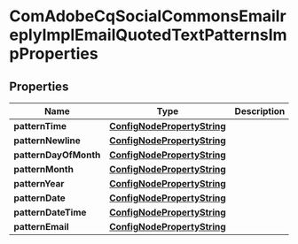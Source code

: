 

# ComAdobeCqSocialCommonsEmailreplyImplEmailQuotedTextPatternsImpProperties

## Properties

Name | Type | Description | Notes
------------ | ------------- | ------------- | -------------
**patternTime** | [**ConfigNodePropertyString**](ConfigNodePropertyString.md) |  |  [optional]
**patternNewline** | [**ConfigNodePropertyString**](ConfigNodePropertyString.md) |  |  [optional]
**patternDayOfMonth** | [**ConfigNodePropertyString**](ConfigNodePropertyString.md) |  |  [optional]
**patternMonth** | [**ConfigNodePropertyString**](ConfigNodePropertyString.md) |  |  [optional]
**patternYear** | [**ConfigNodePropertyString**](ConfigNodePropertyString.md) |  |  [optional]
**patternDate** | [**ConfigNodePropertyString**](ConfigNodePropertyString.md) |  |  [optional]
**patternDateTime** | [**ConfigNodePropertyString**](ConfigNodePropertyString.md) |  |  [optional]
**patternEmail** | [**ConfigNodePropertyString**](ConfigNodePropertyString.md) |  |  [optional]




